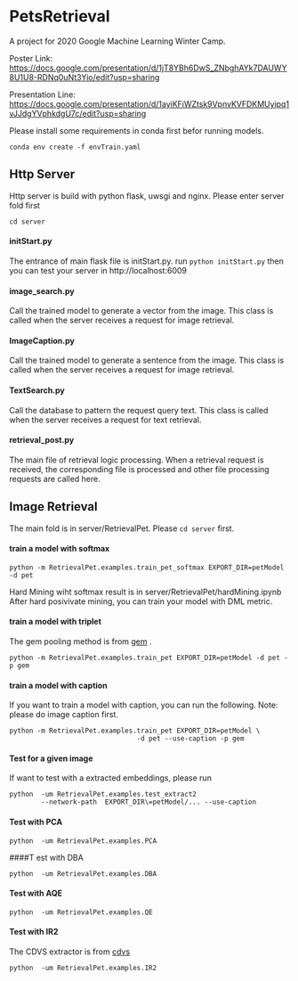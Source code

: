 # PetsRetrieval
A project for 2020 Google Machine Learning Winter Camp.

Poster Link: https://docs.google.com/presentation/d/1jT8YBh6DwS_ZNbghAYk7DAUWY8U1U8-RDNq0uNt3Yio/edit?usp=sharing

Presentation Line: https://docs.google.com/presentation/d/1ayiKFiWZtsk9VpnvKVFDKMUyipq1vJJdgYVphkdgU7c/edit?usp=sharing

Please install some requirements in conda first befor running models.

`conda env create -f envTrain.yaml`
## Http Server
Http server is build with python flask, uwsgi and nginx. Please enter server fold first

`cd server` 
#### initStart.py
The entrance of main flask file is initStart.py. run `python initStart.py`
then you can test your server in http://localhost:6009
#### image_search.py
Call the trained model to generate a vector from the image. This class is called when 
the server receives a request for image retrieval.
#### ImageCaption.py
Call the trained model to generate a sentence from the image. This class is called when 
the server receives a request for image retrieval.
#### TextSearch.py
Call the database to pattern the request query text. This class is called when 
the server receives a request for text retrieval.
#### retrieval_post.py
The main file of retrieval logic processing. 
When a retrieval request is received, the corresponding file is processed and other file processing requests are called here.

## Image Retrieval
The main fold is in server/RetrievalPet. Please `cd server` first.
#### train a model with softmax
```
python -m RetrievalPet.examples.train_pet_softmax EXPORT_DIR=petModel -d pet
```
Hard Mining wiht softmax result is in server/RetrievalPet/hardMining.ipynb
After hard posivivate mining, you can train your model with DML metric.
#### train a model with triplet
The gem pooling method is from [gem](https://github.com/filipradenovic/cnnimageretrieval-pytorch)
 .
```
python -m RetrievalPet.examples.train_pet EXPORT_DIR=petModel -d pet -p gem
```
#### train a model with caption
If you want to train a model with caption, you can run the following.
Note: please do image caption first.
```
python -m RetrievalPet.examples.train_pet EXPORT_DIR=petModel \
                                -d pet --use-caption -p gem
```
#### Test for a given image
If want to test with a extracted embeddings, please run
```
python  -um RetrievalPet.examples.test_extract2  
        --network-path  EXPORT_DIR\=petModel/... --use-caption
 ```
#### Test with PCA
  ```
 python  -um RetrievalPet.examples.PCA
  ```
####T est with DBA
  ```
 python  -um RetrievalPet.examples.DBA
  ```
#### Test with AQE
  ```
 python  -um RetrievalPet.examples.QE
  ```
#### Test with IR2
   The CDVS extractor is from [cdvs](https://github.com/WendyDong/ImageRetrieval_DF_CDVS)
  ```
 python  -um RetrievalPet.examples.IR2
  ```
